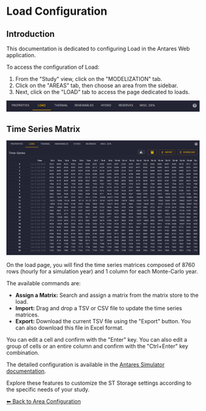 # Load Configuration

## Introduction

This documentation is dedicated to configuring Load in the Antares Web application.

To access the configuration of Load:

1. From the "Study" view, click on the "MODELIZATION" tab.
2. Click on the "AREAS" tab, then choose an area from the sidebar.
3. Next, click on the "LOAD" tab to access the page dedicated to loads.

![02-load.tab.png](../../../assets/media/user-guide/study/areas/02-load.tab.png)

## Time Series Matrix

![02-load.series.png](../../../assets/media/user-guide/study/areas/02-load.series.png)

On the load page, you will find the time series matrices composed of 8760 rows (hourly for a simulation year)
and 1 column for each Monte-Carlo year.

The available commands are:

- **Assign a Matrix:** Search and assign a matrix from the matrix store to the load.
- **Import:** Drag and drop a TSV or CSV file to update the time series matrices.
- **Export:** Download the current TSV file using the "Export" button. You can also download this file in Excel format.

You can edit a cell and confirm with the "Enter" key.
You can also edit a group of cells or an entire column and confirm with the "Ctrl+Enter" key combination.

The detailed configuration is available in the [Antares Simulator documentation](https://antares-simulator.readthedocs.io/en/stable/user-guide/solver/02-inputs/#load).

Explore these features to customize the ST Storage settings according to the specific needs of your study.

[⬅ Back to Area Configuration](../02-areas.md)
